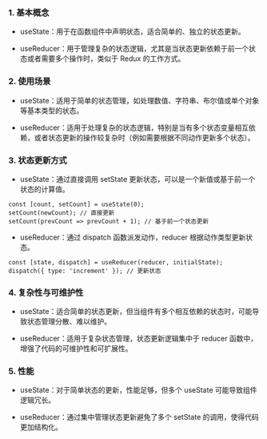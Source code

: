 ### 1. 基本概念

- useState：用于在函数组件中声明状态，适合简单的、独立的状态更新。

- useReducer：用于管理复杂的状态逻辑，尤其是当状态更新依赖于前一个状态或者需要多个操作时，类似于 Redux 的工作方式。

### 2. 使用场景

- useState：适用于简单的状态管理，如处理数值、字符串、布尔值或单个对象等基本类型的状态。

- useReducer：适用于处理复杂的状态逻辑，特别是当有多个状态变量相互依赖，或者状态更新的操作较复杂时（例如需要根据不同动作更新多个状态）。

### 3. 状态更新方式

- useState：通过直接调用 setState 更新状态，可以是一个新值或基于前一个状态的计算值。

```tsx
const [count, setCount] = useState(0);
setCount(newCount); // 直接更新
setCount(prevCount => prevCount + 1); // 基于前一个状态更新
```

- useReducer：通过 dispatch 函数派发动作，reducer 根据动作类型更新状态。

```tsx 
const [state, dispatch] = useReducer(reducer, initialState);
dispatch({ type: 'increment' }); // 更新状态
```

### 4. 复杂性与可维护性

- useState：适合简单的状态更新，但当组件有多个相互依赖的状态时，可能导致状态管理分散、难以维护。

- useReducer：适用于复杂状态管理，状态更新逻辑集中于 reducer 函数中，增强了代码的可维护性和可扩展性。

### 5. 性能

- useState：对于简单状态的更新，性能足够，但多个 useState 可能导致组件逻辑冗长。

- useReducer：通过集中管理状态更新避免了多个 setState 的调用，使得代码更加结构化。